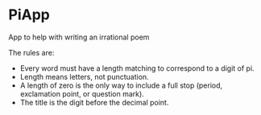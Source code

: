 # PiApp
App to help with writing an irrational poem

The rules are:
* Every word must have a length matching to correspond to a digit of pi.  
* Length means letters, not punctuation.
* A length of zero is the only way to include a full stop (period, exclamation point, or question mark).
* The title is the digit before the decimal point.
